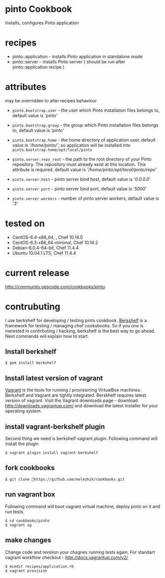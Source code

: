 # pinto Cookbook
Installs, configures Pinto application 

# recipes
* pinto::application - installs Pinto application in standalone mode
* pinto::server - installs Pinto server ( should be run after pinto::application recipe )

# attributes 
may be overridden to alter recipes behaviour 

* `pinto.bootstrap.user` - the user which Pinto installation files belongs to, default value is _'pinto'_
* `pinto.bootstrap.group` - the group which Pinto installation files belongs to, default value is _'pinto'_
* `pinto.bootstrap.home` - the home directory of application user, default value is _'/home/pinto/'_, so application will be installed into `pinto.bootstrap.home/opt/local/pinto`


*  `pinto.server.repo_root` - the path to the root directory of your Pinto repository. The repository must already exist at this location. This attribute is required. default value is _'/home/pinto/opt/local/pinto/repo'_
*  `pinto.server.host` - pinto server bind host, default value is _'0.0.0.0'_
*  `pinto.server.port` - pinto server bind port, default value is _'5000'_
*  `pinto.server.workers` - number of pinto server workers, default value is _'3'_


# tested on
* CentOS-6.4-x86_64, , Chef 10.14.0
* CentOS-6.3-x86_64-minimal, Chef 10.14.2
* Debian-6.0.4-64-bit, Chef 11.4.4
* Ubuntu 10.04.1 LTS, Chef 11.4.4 

# current release
http://community.opscode.com/cookbooks/pinto


# contrubuting 
I use berkshelf for developing / testing pinto cookbook. [Berkshelf](http://berkshelf.com/) is a framework for testing / managing chef cooksbooks. So if you one is inerested in contirbuting / hacking, berkshelf is the best way to go ahead.
Next commands will explain how to start. 

## Install berkshelf

    $ gem install berkshelf

## Install latest version of vagrant
[Vagrant](http://www.vagrantup.com/) is the tools for running / provisioning VirtualBox machines. 
Berkshelf and Vagrant are tightly integrated. Berskhelf requires latest version of vagrant. 
Visit the Vagrant downloads page - download http://downloads.vagrantup.com/ and download the latest installer for your operating system.

## install vagrant-berkshelf plugin
Second thing we need is berkshelf vagrant plugin. Following command will install the plugin

    $ vagrant plugin install vagrant-berkshelf 
    
## fork cookbooks 

    $ git clone https://github.com/melezhik/cookbooks.git

## run vagrant box 
Following command will boot vagrant virtual machine, deploy pinto on it and run tests.

    $ cd cookbooks/pinto
    $ vagrant up
  
## make changes
Change code and revsiion your chagnes running tests again. For standart vagrant workflow checkout - http://docs.vagrantup.com/v2/

    $ mcedit recipes/application.rb
    $ vagrant provision
    
   
    
